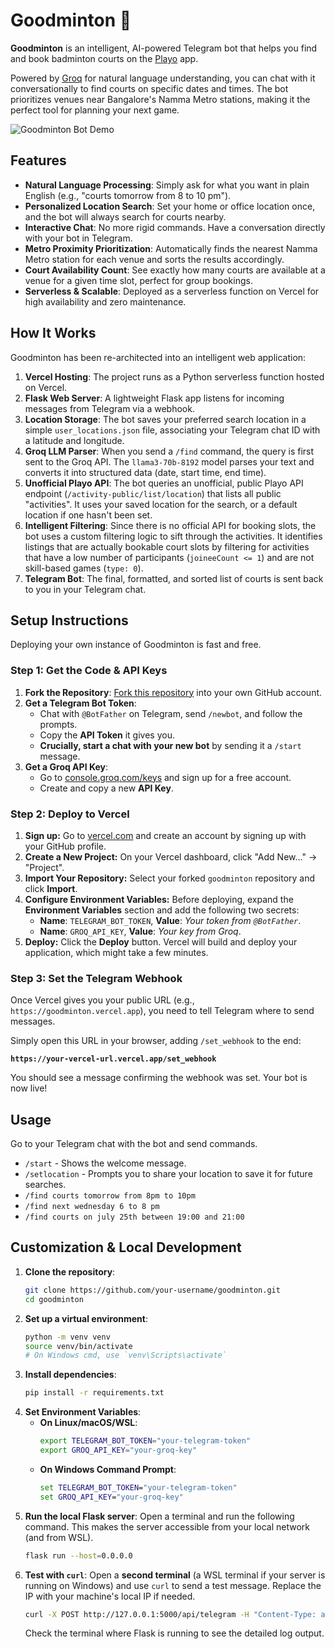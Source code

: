 # Goodminton 🏸

**Goodminton** is an intelligent, AI-powered Telegram bot that helps you find and book badminton courts on the [Playo](https://playo.co/) app. 

Powered by [Groq](https://groq.com/) for natural language understanding, you can chat with it conversationally to find courts on specific dates and times. The bot prioritizes venues near Bangalore's Namma Metro stations, making it the perfect tool for planning your next game.

![Goodminton Bot Demo](./demo.jpeg)


## Features

- **Natural Language Processing**: Simply ask for what you want in plain English (e.g., "courts tomorrow from 8 to 10 pm").
- **Personalized Location Search**: Set your home or office location once, and the bot will always search for courts nearby.
- **Interactive Chat**: No more rigid commands. Have a conversation directly with your bot in Telegram.
- **Metro Proximity Prioritization**: Automatically finds the nearest Namma Metro station for each venue and sorts the results accordingly.
- **Court Availability Count**: See exactly how many courts are available at a venue for a given time slot, perfect for group bookings.
- **Serverless & Scalable**: Deployed as a serverless function on Vercel for high availability and zero maintenance.

## How It Works

Goodminton has been re-architected into an intelligent web application:

1.  **Vercel Hosting**: The project runs as a Python serverless function hosted on Vercel.
2.  **Flask Web Server**: A lightweight Flask app listens for incoming messages from Telegram via a webhook.
3.  **Location Storage**: The bot saves your preferred search location in a simple `user_locations.json` file, associating your Telegram chat ID with a latitude and longitude.
4.  **Groq LLM Parser**: When you send a `/find` command, the query is first sent to the Groq API. The `llama3-70b-8192` model parses your text and converts it into structured data (date, start time, end time).
5.  **Unofficial Playo API**: The bot queries an unofficial, public Playo API endpoint (`/activity-public/list/location`) that lists all public "activities". It uses your saved location for the search, or a default location if one hasn't been set.
6.  **Intelligent Filtering**: Since there is no official API for booking slots, the bot uses a custom filtering logic to sift through the activities. It identifies listings that are actually bookable court slots by filtering for activities that have a low number of participants (`joineeCount <= 1`) and are not skill-based games (`type: 0`).
7.  **Telegram Bot**: The final, formatted, and sorted list of courts is sent back to you in your Telegram chat.

## Setup Instructions

Deploying your own instance of Goodminton is fast and free.

### Step 1: Get the Code & API Keys

1.  **Fork the Repository**: [Fork this repository](https://github.com/your-username/goodminton/fork) into your own GitHub account.
2.  **Get a Telegram Bot Token**:
    - Chat with `@BotFather` on Telegram, send `/newbot`, and follow the prompts.
    - Copy the **API Token** it gives you.
    - **Crucially, start a chat with your new bot** by sending it a `/start` message.
3.  **Get a Groq API Key**:
    - Go to [console.groq.com/keys](https://console.groq.com/keys) and sign up for a free account.
    - Create and copy a new **API Key**.

### Step 2: Deploy to Vercel

1.  **Sign up:** Go to [vercel.com](https://vercel.com) and create an account by signing up with your GitHub profile.
2.  **Create a New Project:** On your Vercel dashboard, click "Add New..." -> "Project".
3.  **Import Your Repository:** Select your forked `goodminton` repository and click **Import**.
4.  **Configure Environment Variables:** Before deploying, expand the **Environment Variables** section and add the following two secrets:
    - **Name**: `TELEGRAM_BOT_TOKEN`, **Value**: *Your token from `@BotFather`*.
    - **Name**: `GROQ_API_KEY`, **Value**: *Your key from Groq*.
5.  **Deploy:** Click the **Deploy** button. Vercel will build and deploy your application, which might take a few minutes.

### Step 3: Set the Telegram Webhook

Once Vercel gives you your public URL (e.g., `https://goodminton.vercel.app`), you need to tell Telegram where to send messages.

Simply open this URL in your browser, adding `/set_webhook` to the end:

**`https://your-vercel-url.vercel.app/set_webhook`**

You should see a message confirming the webhook was set. Your bot is now live!

## Usage

Go to your Telegram chat with the bot and send commands.

-   `/start` - Shows the welcome message.
-   `/setlocation` - Prompts you to share your location to save it for future searches.
-   `/find courts tomorrow from 8pm to 10pm`
-   `/find next wednesday 6 to 8 pm`
-   `/find courts on july 25th between 19:00 and 21:00`

## Customization & Local Development

1.  **Clone the repository**:
    ```bash
    git clone https://github.com/your-username/goodminton.git
    cd goodminton
    ```
2.  **Set up a virtual environment**:
    ```bash
    python -m venv venv
    source venv/bin/activate
    # On Windows cmd, use `venv\Scripts\activate`
    ```
3.  **Install dependencies**:
    ```bash
    pip install -r requirements.txt
    ```
4.  **Set Environment Variables**:
    -   **On Linux/macOS/WSL**:
        ```bash
        export TELEGRAM_BOT_TOKEN="your-telegram-token"
        export GROQ_API_KEY="your-groq-key"
        ```
    -   **On Windows Command Prompt**:
        ```cmd
        set TELEGRAM_BOT_TOKEN="your-telegram-token"
        set GROQ_API_KEY="your-groq-key"
        ```
5.  **Run the local Flask server**:
    Open a terminal and run the following command. This makes the server accessible from your local network (and from WSL).
    ```bash
    flask run --host=0.0.0.0
    ```
6.  **Test with `curl`**:
    Open a **second terminal** (a WSL terminal if your server is running on Windows) and use `curl` to send a test message. Replace the IP with your machine's local IP if needed.
    ```bash
    curl -X POST http://127.0.0.1:5000/api/telegram -H "Content-Type: application/json" -d '{"update_id":12345,"message":{"message_id":54321,"date":1625987654,"chat":{"id":98765,"type":"private"},"text":"/find courts for tomorrow evening"}}'
    ```
    Check the terminal where Flask is running to see the detailed log output. 